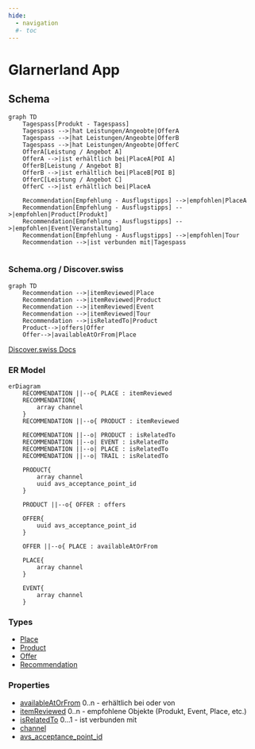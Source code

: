 ```yaml
---
hide:
  - navigation
  #- toc
---
```


# Glarnerland App


## Schema

``` mermaid
graph TD
    Tagespass[Produkt - Tagespass]
    Tagespass -->|hat Leistungen/Angeobte|OfferA
    Tagespass -->|hat Leistungen/Angeobte|OfferB
    Tagespass -->|hat Leistungen/Angeobte|OfferC
    OfferA[Leistung / Angebot A]
    OfferA -->|ist erhältlich bei|PlaceA[POI A]
    OfferB[Leistung / Angebot B]
    OfferB -->|ist erhältlich bei|PlaceB[POI B]
    OfferC[Leistung / Angebot C]
    OfferC -->|ist erhältlich bei|PlaceA

    Recommendation[Empfehlung - Ausflugstipps] -->|empfohlen|PlaceA
    Recommendation[Empfehlung - Ausflugstipps] -->|empfohlen|Product[Produkt]
    Recommendation[Empfehlung - Ausflugstipps] -->|empfohlen|Event[Veranstaltung]
    Recommendation[Empfehlung - Ausflugstipps] -->|empfohlen|Tour
    Recommendation -->|ist verbunden mit|Tagespass
    
```

### Schema.org / Discover.swiss
``` mermaid
graph TD
    Recommendation -->|itemReviewed|Place
    Recommendation -->|itemReviewed|Product
    Recommendation -->|itemReviewed|Event
    Recommendation -->|itemReviewed|Tour
    Recommendation -->|isRelatedTo|Product
    Product-->|offers|Offer
    Offer-->|availableAtOrFrom|Place
```

[Discover.swiss Docs](https://docs.discover.swiss/dev/concepts/reviews-and-recommendations/)

### ER Model

``` mermaid
erDiagram
    RECOMMENDATION ||--o{ PLACE : itemReviewed
    RECOMMENDATION{
        array channel
    }
    RECOMMENDATION ||--o{ PRODUCT : itemReviewed
    
    RECOMMENDATION ||--o| PRODUCT : isRelatedTo
    RECOMMENDATION ||--o| EVENT : isRelatedTo
    RECOMMENDATION ||--o| PLACE : isRelatedTo
    RECOMMENDATION ||--o| TRAIL : isRelatedTo

    PRODUCT{
        array channel
        uuid avs_acceptance_point_id
    }

    PRODUCT ||--o{ OFFER : offers

    OFFER{
        uuid avs_acceptance_point_id
    }

    OFFER ||--o{ PLACE : availableAtOrFrom

    PLACE{
        array channel
    }

    EVENT{
        array channel
    }
```


### Types

* [Place]
* [Product]
* [Offer]
* [Recommendation]

[Place]: ../../schema/Place.md
[Product]: ../../schema/Product.md
[Offer]: ../../schema/Offer.md
[Recommendation]: ../../schema/Recommendation.md

### Properties

* [availableAtOrFrom] 0..n - erhältlich bei oder von
* [itemReviewed] 0..n - empfohlene Objekte (Produkt, Event, Place, etc.)
* [isRelatedTo] 0...1 - ist verbunden mit 
* [channel]
* [avs_acceptance_point_id]

[availableAtOrFrom]: ../../schema/availableAtOrFrom.md
[itemReviewed]: ../../schema/itemReviewed.md
[isRelatedTo]: ../../schema/isRelatedTo.md
[channel]: ../../schema/channel.md
[avs_acceptance_point_id]: ../../schema/avs_acceptance_point_id.md